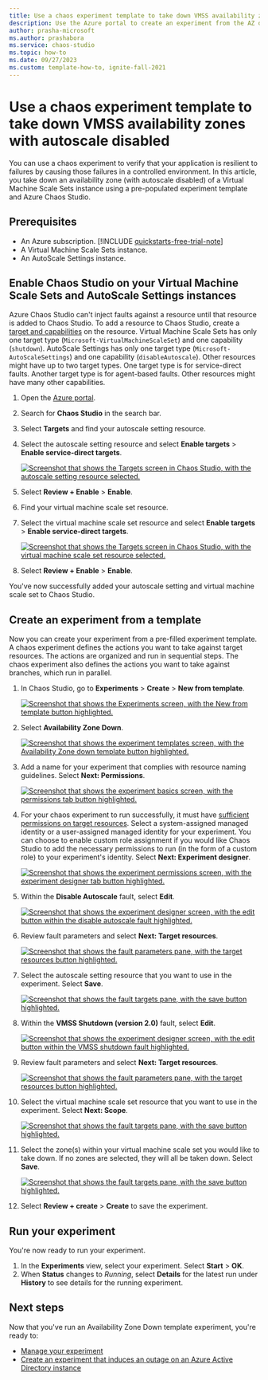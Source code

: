 ```yaml
---
title: Use a chaos experiment template to take down VMSS availability zones with autoscale disabled
description: Use the Azure portal to create an experiment from the AZ down experiment template.
author: prasha-microsoft 
ms.author: prashabora
ms.service: chaos-studio
ms.topic: how-to
ms.date: 09/27/2023
ms.custom: template-how-to, ignite-fall-2021
---
```


# Use a chaos experiment template to take down VMSS availability zones with autoscale disabled

You can use a chaos experiment to verify that your application is resilient to failures by causing those failures in a controlled environment. In this article, you take down an availability zone (with autoscale disabled) of a Virtual Machine Scale Sets instance using a pre-populated experiment template and Azure Chaos Studio.

## Prerequisites

- An Azure subscription. [!INCLUDE [quickstarts-free-trial-note](../../includes/quickstarts-free-trial-note.md)]
- A Virtual Machine Scale Sets instance.
- An AutoScale Settings instance.

## Enable Chaos Studio on your Virtual Machine Scale Sets and AutoScale Settings instances

Azure Chaos Studio can't inject faults against a resource until that resource is added to Chaos Studio. To add a resource to Chaos Studio, create a [target and capabilities](chaos-studio-targets-capabilities.md) on the resource. Virtual Machine Scale Sets has only one target type (`Microsoft-VirtualMachineScaleSet`) and one capability (`shutdown`). AutoScale Settings has only one target type (`Microsoft-AutoScaleSettings`) and one capability (`disableAutoscale`). Other resources might have up to two target types. One target type is for service-direct faults. Another target type is for agent-based faults. Other resources might have many other capabilities.

1. Open the [Azure portal](https://portal.azure.com).
1. Search for **Chaos Studio** in the search bar.
1. Select **Targets** and find your autoscale setting resource.
1. Select the autoscale setting resource and select **Enable targets** > **Enable service-direct targets**.

      [![Screenshot that shows the Targets screen in Chaos Studio, with the autoscale setting resource selected.](images/templates-azdowntargetenableone.png) ](images/templates-azdowntargetenableone.png#lightbox)
1. Select **Review + Enable** > **Enable**.
1. Find your virtual machine scale set resource.
1. Select the virtual machine scale set resource and select **Enable targets** > **Enable service-direct targets**.

      [![Screenshot that shows the Targets screen in Chaos Studio, with the virtual machine scale set resource selected.](images/templates-azdowntargetenabletwo.png) ](images/templates-azdowntargetenabletwo.png#lightbox)
1. Select **Review + Enable** > **Enable**.

You've now successfully added your autoscale setting and virtual machine scale set to Chaos Studio.

## Create an experiment from a template

Now you can create your experiment from a pre-filled experiment template. A chaos experiment defines the actions you want to take against target resources. The actions are organized and run in sequential steps. The chaos experiment also defines the actions you want to take against branches, which run in parallel.

1. In Chaos Studio, go to **Experiments** > **Create** > **New from template**.

   [![Screenshot that shows the Experiments screen, with the New from template button highlighted.](images/tutorial-aad-outage-create.png)](images/tutorial-aad-outage-create.png#lightbox)
1. Select **Availability Zone Down**.

   [![Screenshot that shows the experiment templates screen, with the Availability Zone down template button highlighted.](images/templates-azdownselection.png)](images/templates-azdownselection.png#lightbox)
1. Add a name for your experiment that complies with resource naming guidelines. Select **Next: Permissions**.

   [![Screenshot that shows the experiment basics screen, with the permissions tab button highlighted.](images/templates-azdownbasics.png)](images/templates-azdownbasics.png#lightbox)
1. For your chaos experiment to run successfully, it must have [sufficient permissions on target resources](chaos-studio-permissions-security.md). Select a system-assigned managed identity or a user-assigned managed identity for your experiment. You can choose to enable custom role assignment if you would like Chaos Studio to add the necessary permissions to run (in the form of a custom role) to your experiment's identity. Select **Next: Experiment designer**.

   [![Screenshot that shows the experiment permissions screen, with the experiment designer tab button highlighted.](images/templates-azdownpermspage.png)](images/templates-azdownpermspage.png#lightbox)
1. Within the **Disable Autoscale** fault, select **Edit**.

   [![Screenshot that shows the experiment designer screen, with the edit button within the disable autoscale fault highlighted.](images/templates-azdownfaultoneedit.png)](images/templates-azdownfaultoneedit.png#lightbox)
1. Review fault parameters and select **Next: Target resources**.

   [![Screenshot that shows the fault parameters pane, with the target resources button highlighted.](images/templates-azdownfaultonedetails.png)](images/templates-azdownfaultonedetails.png#lightbox)
1. Select the autoscale setting resource that you want to use in the experiment. Select **Save**.

   [![Screenshot that shows the fault targets pane, with the save button highlighted.](images/templates-azdownfaultonetarget.png)](images/templates-azdownfaultonetarget.png#lightbox)
1. Within the **VMSS Shutdown (version 2.0)** fault, select **Edit**.

   [![Screenshot that shows the experiment designer screen, with the edit button within the VMSS shutdown fault highlighted.](images/templates-azdownfaulttwoedit.png)](images/templates-azdownfaulttwoedit.png#lightbox)
1. Review fault parameters and select **Next: Target resources**.

   [![Screenshot that shows the fault parameters pane, with the target resources button highlighted.](images/templates-azdownfaultonedetails.png)](images/templates-azdownfaultonedetails.png#lightbox)
1. Select the virtual machine scale set resource that you want to use in the experiment. Select **Next: Scope**.

   [![Screenshot that shows the fault targets pane, with the save button highlighted.](images/templates-azdownfaulttwotarget.png)](images/templates-azdownfaulttwotarget.png#lightbox)
1. Select the zone(s) within your virtual machine scale set you would like to take down. If no zones are selected, they will all be taken down. Select **Save**.

   [![Screenshot that shows the fault targets pane, with the save button highlighted.](images/templates-az-down-scope.png)](images/templates-az-down-scope.png#lightbox)
1. Select **Review + create** > **Create** to save the experiment.

## Run your experiment
You're now ready to run your experiment.

1. In the **Experiments** view, select your experiment. Select **Start** > **OK**.
1. When **Status** changes to *Running*, select **Details** for the latest run under **History** to see details for the running experiment.

## Next steps
Now that you've run an Availability Zone Down template experiment, you're ready to:
- [Manage your experiment](chaos-studio-run-experiment.md)
- [Create an experiment that induces an outage on an Azure Active Directory instance](chaos-studio-tutorial-aad-outage-portal.md)

